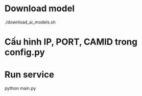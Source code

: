 # Download model
./download_ai_models.sh
# Cấu hình IP, PORT, CAMID trong config.py
# Run service
python main.py